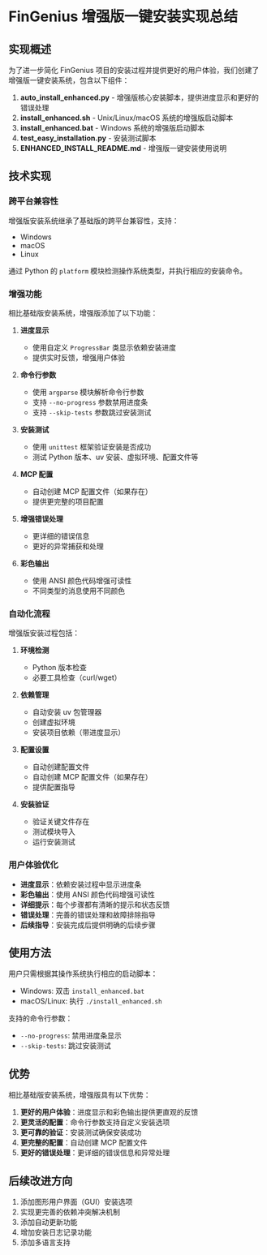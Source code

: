 # FinGenius 增强版一键安装实现总结

## 实现概述

为了进一步简化 FinGenius 项目的安装过程并提供更好的用户体验，我们创建了增强版一键安装系统，包含以下组件：

1. **auto_install_enhanced.py** - 增强版核心安装脚本，提供进度显示和更好的错误处理
2. **install_enhanced.sh** - Unix/Linux/macOS 系统的增强版启动脚本
3. **install_enhanced.bat** - Windows 系统的增强版启动脚本
4. **test_easy_installation.py** - 安装测试脚本
5. **ENHANCED_INSTALL_README.md** - 增强版一键安装使用说明

## 技术实现

### 跨平台兼容性

增强版安装系统继承了基础版的跨平台兼容性，支持：
- Windows
- macOS
- Linux

通过 Python 的 `platform` 模块检测操作系统类型，并执行相应的安装命令。

### 增强功能

相比基础版安装系统，增强版添加了以下功能：

1. **进度显示**
   - 使用自定义 `ProgressBar` 类显示依赖安装进度
   - 提供实时反馈，增强用户体验

2. **命令行参数**
   - 使用 `argparse` 模块解析命令行参数
   - 支持 `--no-progress` 参数禁用进度条
   - 支持 `--skip-tests` 参数跳过安装测试

3. **安装测试**
   - 使用 `unittest` 框架验证安装是否成功
   - 测试 Python 版本、uv 安装、虚拟环境、配置文件等

4. **MCP 配置**
   - 自动创建 MCP 配置文件（如果存在）
   - 提供更完整的项目配置

5. **增强错误处理**
   - 更详细的错误信息
   - 更好的异常捕获和处理

6. **彩色输出**
   - 使用 ANSI 颜色代码增强可读性
   - 不同类型的消息使用不同颜色

### 自动化流程

增强版安装过程包括：

1. **环境检测**
   - Python 版本检查
   - 必要工具检查（curl/wget）

2. **依赖管理**
   - 自动安装 uv 包管理器
   - 创建虚拟环境
   - 安装项目依赖（带进度显示）

3. **配置设置**
   - 自动创建配置文件
   - 自动创建 MCP 配置文件（如果存在）
   - 提供配置指导

4. **安装验证**
   - 验证关键文件存在
   - 测试模块导入
   - 运行安装测试

### 用户体验优化

- **进度显示**：依赖安装过程中显示进度条
- **彩色输出**：使用 ANSI 颜色代码增强可读性
- **详细提示**：每个步骤都有清晰的提示和状态反馈
- **错误处理**：完善的错误处理和故障排除指导
- **后续指导**：安装完成后提供明确的后续步骤

## 使用方法

用户只需根据其操作系统执行相应的启动脚本：

- Windows: 双击 `install_enhanced.bat`
- macOS/Linux: 执行 `./install_enhanced.sh`

支持的命令行参数：
- `--no-progress`: 禁用进度条显示
- `--skip-tests`: 跳过安装测试

## 优势

相比基础版安装系统，增强版具有以下优势：

1. **更好的用户体验**：进度显示和彩色输出提供更直观的反馈
2. **更灵活的配置**：命令行参数支持自定义安装选项
3. **更可靠的验证**：安装测试确保安装成功
4. **更完整的配置**：自动创建 MCP 配置文件
5. **更好的错误处理**：更详细的错误信息和异常处理

## 后续改进方向

1. 添加图形用户界面（GUI）安装选项
2. 实现更完善的依赖冲突解决机制
3. 添加自动更新功能
4. 增加安装日志记录功能
5. 添加多语言支持